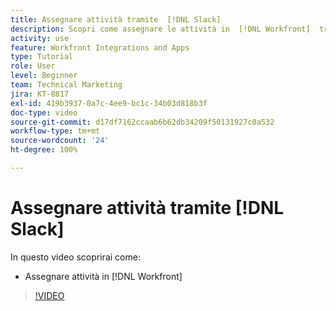 ```yaml
---
title: Assegnare attività tramite  [!DNL Slack]
description: Scopri come assegnare le attività in  [!DNL Workfront]  tramite  [!DNL Slack]
activity: use
feature: Workfront Integrations and Apps
type: Tutorial
role: User
level: Beginner
team: Technical Marketing
jira: KT-8817
exl-id: 419b3937-0a7c-4ee9-bc1c-34b03d818b3f
doc-type: video
source-git-commit: d17df7162ccaab6b62db34209f50131927c0a532
workflow-type: tm+mt
source-wordcount: '24'
ht-degree: 100%

---
```


# Assegnare attività tramite [!DNL Slack]

In questo video scoprirai come:

* Assegnare attività in [!DNL Workfront]

>[!VIDEO](https://video.tv.adobe.com/v/335117/?quality=12&learn=on&enablevpops)
